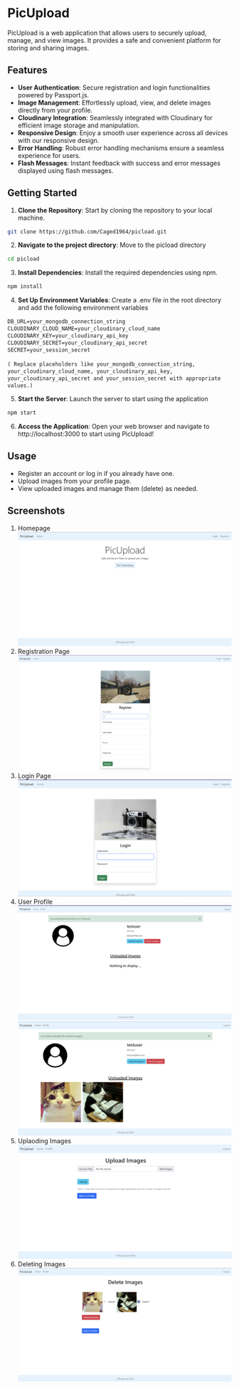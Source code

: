 # PicUpload

PicUpload is a web application that allows users to securely upload, manage, and view images. It provides a safe and convenient platform for storing and sharing images.

## Features

- **User Authentication**: Secure registration and login functionalities powered by Passport.js.
- **Image Management**: Effortlessly upload, view, and delete images directly from your profile.
- **Cloudinary Integration**: Seamlessly integrated with Cloudinary for efficient image storage and manipulation.
- **Responsive Design**: Enjoy a smooth user experience across all devices with our responsive design.
- **Error Handling**: Robust error handling mechanisms ensure a seamless experience for users.
- **Flash Messages**: Instant feedback with success and error messages displayed using flash messages.

## Getting Started

1. **Clone the Repository**: Start by cloning the repository to your local machine.

```bash
git clone https://github.com/Caged1964/picload.git
```

2. **Navigate to the project directory**: Move to the picload directory

```bash
cd picload
```

3. **Install Dependencies**: Install the required dependencies using npm.

```bash
npm install
```

4. **Set Up Environment Variables**: Create a .env file in the root directory and add the following environment variables

```
DB_URL=your_mongodb_connection_string
CLOUDINARY_CLOUD_NAME=your_cloudinary_cloud_name
CLOUDINARY_KEY=your_cloudinary_api_key
CLOUDINARY_SECRET=your_cloudinary_api_secret
SECRET=your_session_secret

( Replace placeholders like your_mongodb_connection_string, your_cloudinary_cloud_name, your_cloudinary_api_key, your_cloudinary_api_secret and your_session_secret with appropriate values.)
```

5. **Start the Server**: Launch the server to start using the application

```bash
npm start
```

6. **Access the Application**: Open your web browser and navigate to http://localhost:3000 to start using PicUpload!

## Usage

- Register an account or log in if you already have one.
- Upload images from your profile page.
- View uploaded images and manage them (delete) as needed.

## Screenshots

1. Homepage
   ![Home Page](Screenshots/Homepage.png)
2. Registration Page
   ![Registeration Page](Screenshots/Registeration_Page.png)
3. Login Page
   ![Login Page](Screenshots/Login_Page.png)
4. User Profile
   ![User Profile](Screenshots/User_profile.png)
   ![User Profile](Screenshots/user_profile_2.png)
5. Uplaoding Images
   ![Upload](Screenshots/upload_images.png)
6. Deleting Images
   ![Delete](Screenshots/delete_images.png)
